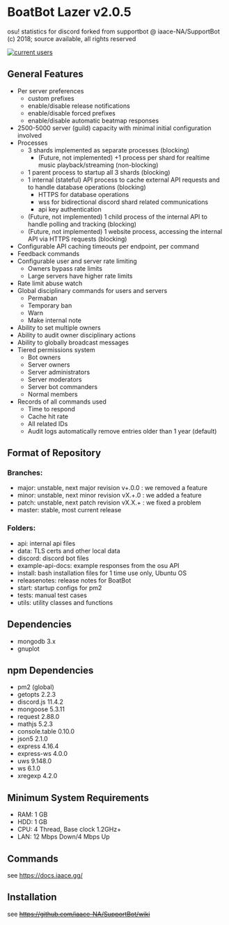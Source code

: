 # BoatBot Lazer v2.0.5
osu! statistics for discord
forked from supportbot @ iaace-NA/SupportBot
(c) 2018; source available, all rights reserved

<a href="https://discord.gg/57Z8Npg" target="_blank" rel="noopener"><img src="https://discordapp.com/api/guilds/270537301749137418/embed.png" alt="current users" /></a>
## General Features
- Per server preferences
  - custom prefixes
  - enable/disable release notifications
  - enable/disable forced prefixes
  - enable/disable automatic beatmap responses
- 2500-5000 server (guild) capacity with minimal initial configuration involved
- Processes
  - 3 shards implemented as separate processes (blocking)
    - (Future, not implemented) +1 process per shard for realtime music playback/streaming (non-blocking)
  - 1 parent process to startup all 3 shards (blocking)
  - 1 internal (stateful) API process to cache external API requests and to handle database operations (blocking)
    - HTTPS for database operations
    - wss for bidirectional discord shard related communications
    - api key authentication
  - (Future, not implemented) 1 child process of the internal API to handle polling and tracking (blocking)
  - (Future, not implemented) 1 website process, accessing the internal API via HTTPS requests (blocking)
- Configurable API caching timeouts per endpoint, per command
- Feedback commands
- Configurable user and server rate limiting
  - Owners bypass rate limits
  - Large servers have higher rate limits
- Rate limit abuse watch
- Global disciplinary commands for users and servers
  - Permaban
  - Temporary ban
  - Warn
  - Make internal note
- Ability to set multiple owners
- Ability to audit owner disciplinary actions
- Ability to globally broadcast messages
- Tiered permissions system
  - Bot owners
  - Server owners
  - Server administrators
  - Server moderators
  - Server bot commanders
  - Normal members
- Records of all commands used
  - Time to respond
  - Cache hit rate
  - All related IDs
  - Audit logs automatically remove entries older than 1 year (default)
## Format of Repository
### Branches:
- major: unstable, next major revision v+.0.0 : we removed a feature
- minor: unstable, next minor revision vX.+.0 : we added a feature
- patch: unstable, next patch revision vX.X.+ : we fixed a problem
- master: stable, most current release
### Folders:
- api: internal api files
- data: TLS certs and other local data
- discord: discord bot files
- example-api-docs: example responses from the osu API
- install: bash installation files for 1 time use only, Ubuntu OS
- releasenotes: release notes for BoatBot
- start: startup configs for pm2
- tests: manual test cases
- utils: utility classes and functions


## Dependencies
- mongodb 3.x
- gnuplot
## npm Dependencies
- pm2 (global)
- getopts 2.2.3
- discord.js 11.4.2
- mongoose 5.3.11
- request 2.88.0
- mathjs 5.2.3
- console.table 0.10.0
- json5 2.1.0
- express 4.16.4
- express-ws 4.0.0
- uws 9.148.0
- ws 6.1.0
- xregexp 4.2.0
## Minimum System Requirements
- RAM: 1 GB
- HDD: 1 GB
- CPU: 4 Thread, Base clock 1.2GHz+
- LAN: 12 Mbps Down/4 Mbps Up
## Commands
see https://docs.iaace.gg/
## Installation
see ~~https://github.com/iaace-NA/SupportBot/wiki~~
